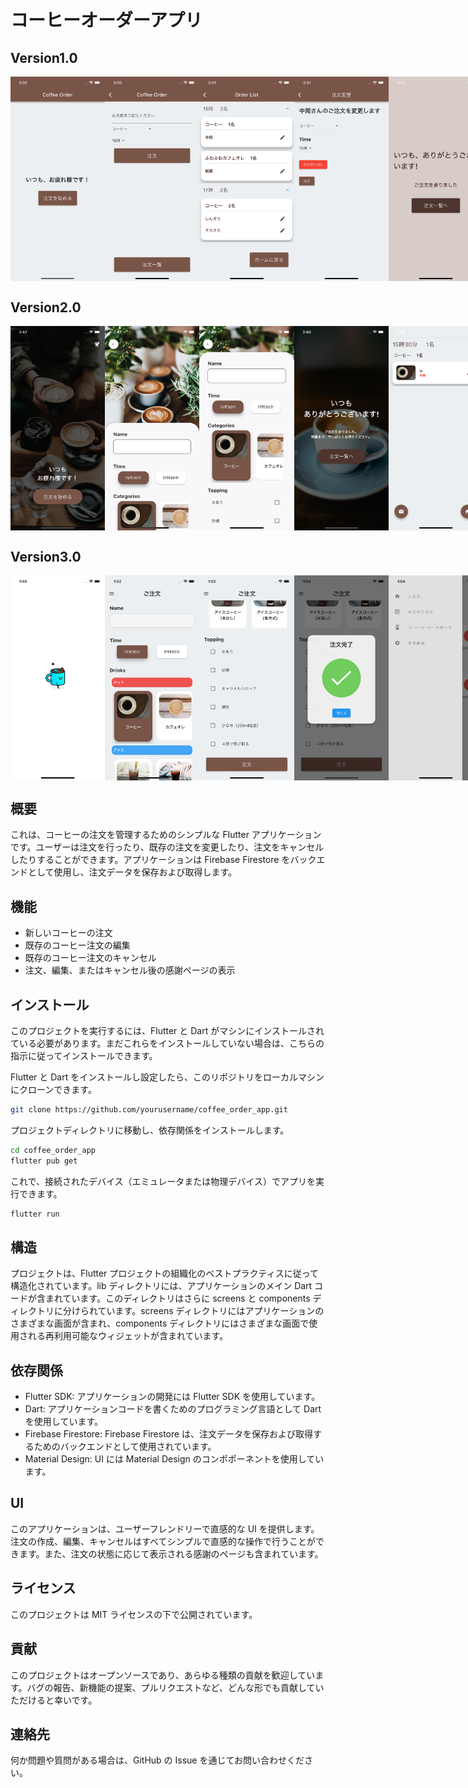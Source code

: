 # コーヒーオーダーアプリ

## Version1.0

<div style="display: flex;">
    <img src="images/Version1.0/Simulator Screenshot - iPhone 14 - 2023-06-12 at 03.30.45.png" alt="ホーム画面" style="width: 30%;">
    <img src="images/Version1.0/Simulator Screenshot - iPhone 14 - 2023-06-12 at 03.30.49.png" alt="ホーム画面" style="width: 30%;">
    <img src="images/Version1.0/Simulator Screenshot - iPhone 14 - 2023-06-12 at 03.31.13.png" alt="ホーム画面" style="width: 30%;">
    <img src="images/Version1.0/Simulator Screenshot - iPhone 14 - 2023-06-12 at 03.31.23.png" alt="ホーム画面" style="width: 30%;">
    <img src="images/Version1.0/Simulator Screenshot - iPhone 14 - 2023-06-12 at 03.31.51.png" alt="ホーム画面" style="width: 30%;">
</div>

## Version2.0

<div style="display: flex;">
    <img src="images/Version2.0/Simulator%20Screenshot%20-%20iPhone%2014%20-%202023-09-28%20at%2014.47.39.png" alt="ホーム画面" style="width: 30%;">
    <img src="images/Version2.0/Simulator%20Screenshot%20-%20iPhone%2014%20-%202023-09-28%20at%2014.47.48.png" alt="ホーム画面" style="width: 30%;">
    <img src="images/Version2.0/Simulator%20Screenshot%20-%20iPhone%2014%20-%202023-09-28%20at%2014.48.03.png" alt="ホーム画面" style="width: 30%;">
    <img src="images/Version2.0/Simulator%20Screenshot%20-%20iPhone%2014%20-%202023-09-28%20at%2014.48.22.png" alt="ホーム画面" style="width: 30%;">
    <img src="images/Version2.0/Simulator%20Screenshot%20-%20iPhone%2014%20-%202023-09-28%20at%2014.48.32.png" alt="ホーム画面" style="width: 30%;">
    <img src="images/Version2.0/Simulator%20Screenshot%20-%20iPhone%2014%20-%202023-09-28%20at%2014.53.47.png" alt="ホーム画面" style="width: 30%;">
    <img src="images/Version2.0/Simulator%20Screenshot%20-%20iPhone%2014%20-%202023-09-28%20at%2014.53.55.png" alt="ホーム画面" style="width: 30%;">
</div>

## Version3.0

<div style="display: flex;">
    <img src="images/Version3.0/Simulator%20Screenshot%20-%20iPhone%2014%20-%202023-09-29%20at%2013.59.19.png" alt="ホーム画面" style="width: 30%;">
    <img src="images/Version3.0/Simulator Screenshot - iPhone 14 - 2023-09-29 at 13.52.33.png" alt="ホーム画面" style="width: 30%;">
    <img src="images/Version3.0/Simulator%20Screenshot%20-%20iPhone%2014%20-%202023-09-29%20at%2013.52.43.png" alt="ホーム画面" style="width: 30%;">
    <img src="images/Version3.0/Simulator%20Screenshot%20-%20iPhone%2014%20-%202023-09-29%20at%2013.54.05.png" alt="ホーム画面" style="width: 30%;">
    <img src="images/Version3.0/Simulator%20Screenshot%20-%20iPhone%2014%20-%202023-09-29%20at%2013.54.54.png" alt="ホーム画面" style="width: 30%;">
    <img src="images/Version3.0/Simulator%20Screenshot%20-%20iPhone%2014%20-%202023-09-29%20at%2013.54.49.png" alt="ホーム画面" style="width: 30%;">
    <img src="images/Version3.0/Simulator%20Screenshot%20-%20iPhone%2014%20-%202023-09-29%20at%2013.54.17.png" alt="ホーム画面" style="width: 30%;">
    <img src="images/Version3.0/Simulator%20Screenshot%20-%20iPhone%2014%20-%202023-09-29%20at%2013.54.57.png" alt="ホーム画面" style="width: 30%;">
</div>

## 概要

これは、コーヒーの注文を管理するためのシンプルな Flutter アプリケーションです。ユーザーは注文を行ったり、既存の注文を変更したり、注文をキャンセルしたりすることができます。アプリケーションは Firebase Firestore をバックエンドとして使用し、注文データを保存および取得します。

## 機能

- 新しいコーヒーの注文
- 既存のコーヒー注文の編集
- 既存のコーヒー注文のキャンセル
- 注文、編集、またはキャンセル後の感謝ページの表示

## インストール

このプロジェクトを実行するには、Flutter と Dart がマシンにインストールされている必要があります。まだこれらをインストールしていない場合は、こちらの指示に従ってインストールできます。

Flutter と Dart をインストールし設定したら、このリポジトリをローカルマシンにクローンできます。

```zsh
git clone https://github.com/yourusername/coffee_order_app.git
```

プロジェクトディレクトリに移動し、依存関係をインストールします。

```zsh
cd coffee_order_app
flutter pub get
```

これで、接続されたデバイス（エミュレータまたは物理デバイス）でアプリを実行できます。

```zsh
flutter run
```

## 構造

プロジェクトは、Flutter プロジェクトの組織化のベストプラクティスに従って構造化されています。lib ディレクトリには、アプリケーションのメイン Dart コードが含まれています。このディレクトリはさらに screens と components ディレクトリに分けられています。screens ディレクトリにはアプリケーションのさまざまな画面が含まれ、components ディレクトリにはさまざまな画面で使用される再利用可能なウィジェットが含まれています。

## 依存関係

- Flutter SDK: アプリケーションの開発には Flutter SDK を使用しています。
- Dart: アプリケーションコードを書くためのプログラミング言語として Dart を使用しています。
- Firebase Firestore: Firebase Firestore は、注文データを保存および取得するためのバックエンドとして使用されています。
- Material Design: UI には Material Design のコンポポーネントを使用しています。

## UI

このアプリケーションは、ユーザーフレンドリーで直感的な UI を提供します。注文の作成、編集、キャンセルはすべてシンプルで直感的な操作で行うことができます。また、注文の状態に応じて表示される感謝のページも含まれています。

## ライセンス

このプロジェクトは MIT ライセンスの下で公開されています。

## 貢献

このプロジェクトはオープンソースであり、あらゆる種類の貢献を歓迎しています。バグの報告、新機能の提案、プルリクエストなど、どんな形でも貢献していただけると幸いです。

## 連絡先

何か問題や質問がある場合は、GitHub の Issue を通じてお問い合わせください。
